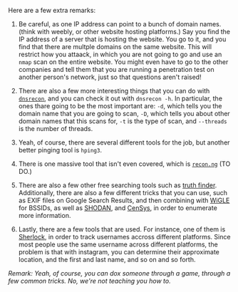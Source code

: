 Here are a few extra remarks:

1. Be careful, as one IP address can point to a bunch of domain names. (think with weebly, or other website hosting platforms.) Say you find the IP address of a server that is hosting the website. You go to it, and you find that there are multple domains on the same website. This will restrict how you attaack, in which you are not going to go and use an `nmap` scan on the entire website. You might even have to go to the other companies and tell them that you are running a penetration test on another person's network, just so that questions aren't raised!

2. There are also a few more interesting things that you can do with [`dnsrecon`](https://www.kali.org/tools/dnsrecon/), and you can check it out with `dnsrecon -h`. In particular, the ones thare going to be the most important are: `-d`, which tells you the domain name that you are going to scan, `-D`, which tells you about other domain names that this scans for, `-t` is the type of scan, and `--threads` is the number of threads.

3. Yeah, of course, there are several different tools for the job, but another better pinging tool is `hping3`. 

4. There is one massive tool that isn't even covered, which is [`recon.ng`](https://www.kali.org/tools/recon-ng/) (TO DO.)

5. There are also a few other free searching tools such as [truth finder](https://www.truthfinder.com/). Additionally, there are also a few different tricks that you can use, such as EXIF files on Google Search Results, and then combining with [WiGLE](https://wigle.net/) for BSSIDs, as well as [SHODAN](https://www.shodan.io), and [CenSys](https://search.censys.io/), in order to enumerate more information.

6. Lastly, there are a few tools that are used. For instance, one of them is [Sherlock](https://www.kali.org/tools/sherlock/), in order to track usernames accross different platforms. Since most people use the same username across different platforms, the problem is that with instagram, you can determine their approximate location, and the first and last name, and so on and so forth.

*Remark: Yeah, of course, you can dox someone through a game, through a few common tricks. No, we're not teaching you how to.*
